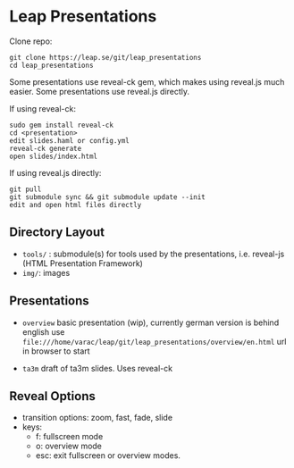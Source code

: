 Leap Presentations
==================

Clone repo:

    git clone https://leap.se/git/leap_presentations
    cd leap_presentations

Some presentations use reveal-ck gem, which makes using reveal.js much easier. Some presentations use reveal.js directly.

If using reveal-ck:

    sudo gem install reveal-ck
    cd <presentation>
    edit slides.haml or config.yml
    reveal-ck generate
    open slides/index.html

If using reveal.js directly:

    git pull
    git submodule sync && git submodule update --init
    edit and open html files directly

Directory Layout
----------------

* `tools/` : submodule(s) for tools used by the presentations, i.e. reveal-js (HTML Presentation Framework)
* `img/`: images

Presentations
-------------

* `overview`
  basic presentation (wip), currently german version is behind english
  use `file:///home/varac/leap/git/leap_presentations/overview/en.html` url in browser to start

* `ta3m`
  draft of ta3m slides.
  Uses reveal-ck

Reveal Options
-------------------------

* transition options: zoom, fast, fade, slide
* keys:
  * f: fullscreen mode
  * o: overview mode
  * esc: exit fullscreen or overview modes.